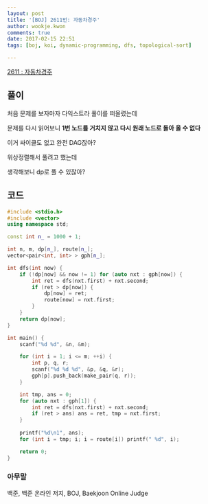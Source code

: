```yaml
---
layout: post
title: '[BOJ] 2611번: 자동차경주'
author: wookje.kwon
comments: true
date: 2017-02-15 22:51
tags: [boj, koi, dynamic-programming, dfs, topological-sort]

---
```


[2611 : 자동차경주](https://www.acmicpc.net/problem/2611)

## 풀이

처음 문제를 보자마자 다익스트라 풀이를 떠올렸는데  

문제를 다시 읽어보니 **1번 노드를 거치지 않고 다시 원래 노드로 돌아 올 수 없다**  

이거 싸이클도 없고 완전 DAG잖아?  

위상정렬해서 풀려고 했는데  

생각해보니 dp로 풀 수 있잖아?  

## 코드

```cpp
#include <stdio.h>
#include <vector>
using namespace std;

const int n_ = 1000 + 1;

int n, m, dp[n_], route[n_];
vector<pair<int, int> > gph[n_];

int dfs(int now) {
	if (!dp[now] && now != 1) for (auto nxt : gph[now]) {
		int ret = dfs(nxt.first) + nxt.second;
		if (ret > dp[now]) {
			dp[now] = ret;
			route[now] = nxt.first;
		}
	}
	return dp[now];
}

int main() {
	scanf("%d %d", &n, &m);

	for (int i = 1; i <= m; ++i) {
		int p, q, r;
		scanf("%d %d %d", &p, &q, &r);
		gph[p].push_back(make_pair(q, r));
	}

	int tmp, ans = 0;
	for (auto nxt : gph[1]) {
		int ret = dfs(nxt.first) + nxt.second;
		if (ret > ans) ans = ret, tmp = nxt.first;
	}
	
	printf("%d\n1", ans);
	for (int i = tmp; i; i = route[i]) printf(" %d", i);

	return 0;
}
```

### 아무말  
백준, 백준 온라인 저지, BOJ, Baekjoon Online Judge
